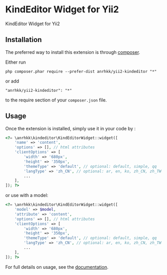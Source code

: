 KindEditor Widget for Yii2
==========================
KindEditor Widget for Yii2

Installation
------------

The preferred way to install this extension is through [composer](http://getcomposer.org/download/).

Either run

```
php composer.phar require --prefer-dist anrhkk/yii2-kindeditor "*"
```

or add

```
"anrhkk/yii2-kindeditor": "*"
```

to the require section of your `composer.json` file.


Usage
-----

Once the extension is installed, simply use it in your code by  :

```php
<?= \anrhkk\kindeditor\KindEditorWidget::widget([
    'name' => 'content',
    'options' => [], // html attributes
    'clientOptions' => [
        'width' => '680px',
        'height' => '350px',
        'themeType' => 'default', // optional: default, simple, qq
        'langType' => 'zh_CN', // optional: ar, en, ko, zh_CN, zh_TW
        ...
    ],
]); ?>
```

or use with a model:

```php
<?= \anrhkk\kindeditor\KindEditorWidget::widget([
    'model' => $model,
    'attribute' => 'content',
    'options' => [], // html attributes
    'clientOptions' => [
        'width' => '680px',
        'height' => '350px',
        'themeType' => 'default', // optional: default, simple, qq
        'langType' => 'zh_CN', // optional: ar, en, ko, zh_CN, zh_TW
        ...
    ],
]); ?>
```

For full details on usage, see the [documentation](http://kindeditor.net/doc.php).